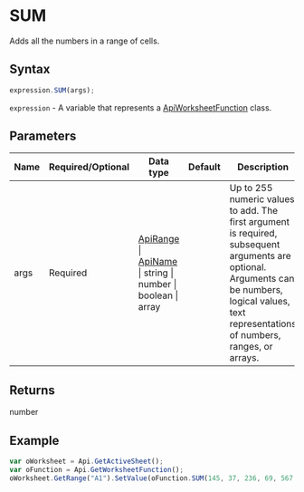 # SUM

Adds all the numbers in a range of cells.

## Syntax

```javascript
expression.SUM(args);
```

`expression` - A variable that represents a [ApiWorksheetFunction](../ApiWorksheetFunction.md) class.

## Parameters

| **Name** | **Required/Optional** | **Data type** | **Default** | **Description** |
| ------------- | ------------- | ------------- | ------------- | ------------- |
| args | Required | [ApiRange](../../ApiRange/ApiRange.md) \| [ApiName](../../ApiName/ApiName.md) \| string \| number \| boolean \| array |  | Up to 255 numeric values to add. The first argument is required, subsequent arguments are optional. Arguments can be numbers, logical values, text representations of numbers, ranges, or arrays. |

## Returns

number

## Example



```javascript
var oWorksheet = Api.GetActiveSheet();
var oFunction = Api.GetWorksheetFunction();
oWorksheet.GetRange("A1").SetValue(oFunction.SUM(145, 37, 236, 69, 567, 92));
```
